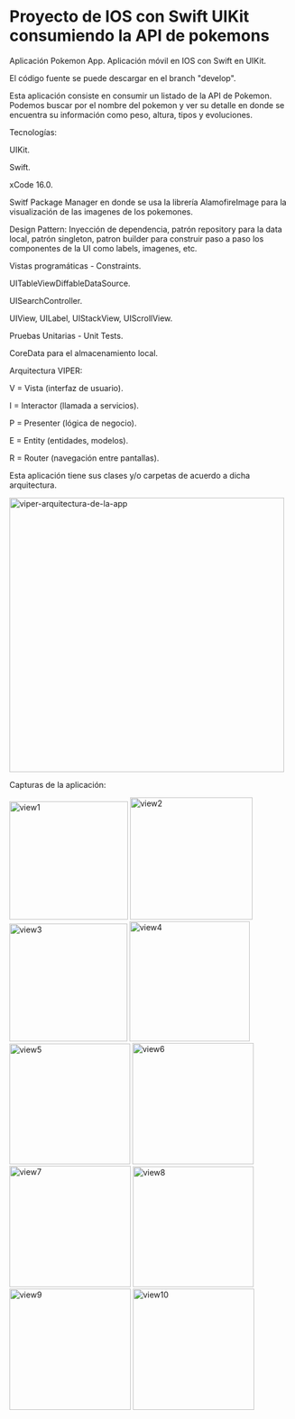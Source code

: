 # Proyecto de IOS con Swift UIKit consumiendo la API de pokemons
Aplicación Pokemon App. Aplicación móvil en IOS con Swift en UIKit. 

El código fuente se puede descargar en el branch "develop". 

Esta aplicación consiste en consumir un listado de la API de Pokemon. Podemos buscar por el nombre del pokemon y ver su detalle en donde se encuentra su información como peso, altura, tipos y evoluciones. 

Tecnologías: 

UIKit. 

Swift. 

xCode 16.0. 

Switf Package Manager en donde se usa la librería AlamofireImage para la visualización de las imagenes de los pokemones.

Design Pattern: Inyección de dependencia, patrón repository para la data local, patrón singleton, patron builder para construir paso a paso los componentes de la UI como labels, imagenes, etc. 

Vistas programáticas - Constraints. 

UITableViewDiffableDataSource. 

UISearchController. 

UIView, UILabel, UIStackView, UIScrollView. 

Pruebas Unitarias - Unit Tests. 

CoreData para el almacenamiento local. 


Arquitectura VIPER: 

V = Vista (interfaz de usuario). 

I = Interactor (llamada a servicios). 

P = Presenter (lógica de negocio). 

E = Entity (entidades, modelos). 

R = Router (navegación entre pantallas). 


Esta aplicación tiene sus clases y/o carpetas de acuerdo a dicha arquitectura. 

<img width="487" alt="viper-arquitectura-de-la-app" src="https://github.com/user-attachments/assets/e23caa89-a873-4cd2-9811-f8077b4de376" />


Capturas de la aplicación: 

<img width="210" alt="view1" src="https://github.com/user-attachments/assets/d731fd87-4286-40f4-89e2-48540672f133" />
<img width="217" alt="view2" src="https://github.com/user-attachments/assets/827ce18b-56f4-40b7-83e9-f7358885ebfc" />
<img width="209" alt="view3" src="https://github.com/user-attachments/assets/e64742af-dd03-4e18-b6ad-80c26623a484" />
<img width="213" alt="view4" src="https://github.com/user-attachments/assets/1e5e64b5-c6e0-45f8-8a81-3059566981fe" />
<img width="214" alt="view5" src="https://github.com/user-attachments/assets/5dac03c7-2b07-46c5-b5bc-7b5d8c0a1cf0" />
<img width="215" alt="view6" src="https://github.com/user-attachments/assets/af458fee-b773-4de7-b9a8-1728e872b9e2" />
<img width="215" alt="view7" src="https://github.com/user-attachments/assets/8a61afb4-f3d0-4a67-9e1c-30342de2a962" />
<img width="214" alt="view8" src="https://github.com/user-attachments/assets/51920058-1218-4590-84d7-891cb45016f3" />
<img width="215" alt="view9" src="https://github.com/user-attachments/assets/e2b08399-03a5-4921-857c-492d9875e23d" />
<img width="215" alt="view10" src="https://github.com/user-attachments/assets/8f5f6d90-0035-4589-8320-2fa526621f38" />
